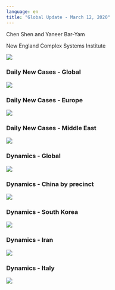 ```yaml
---
language: en
title: "Global Update - March 12, 2020"
---
```


Chen Shen and Yaneer Bar-Yam

New England Complex Systems Institute

![](/media/5e6b339d3dfad85882cb3e79_3_12_summary.png)

### Daily New Cases - Global

![](/media/5e6b339dd08b12d2d48d1d65_3_12_world_daily.png)

### Daily New Cases - Europe

![](/media/5e6b339d3dfad8519fcb3e78_3_12_eu_daily.png)

### Daily New Cases - Middle East

![](/media/5e6b339d127853fb4d2b4eba_3_12_me_daily.png)

### Dynamics - Global

![](/media/5e6b339d9bbe2639f4ff6f03_Global_3_12.png)

### Dynamics - China by precinct

![](/media/5e6b339d9bbe26feacff6f04_China_3_12.png)

### Dynamics - South Korea

![](/media/5e6b339e40b2ff6ac22e0b67_Sout_Korea_3_12.png)

### Dynamics - Iran

![](/media/5e6b339e127853166e2b4ebb_Iran_3_12.png)

### Dynamics - Italy

![](/media/5e6b339ed08b120e418d1dd0_Italy_3_11.png)
